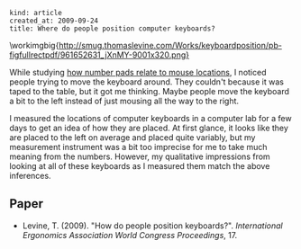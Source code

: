 ```
kind: article
created_at: 2009-09-24
title: Where do people position computer keyboards?
```
\workimgbig{http://smug.thomaslevine.com/Works/keyboardposition/pb-figfullrectpdf/961652631_jXnMY-9001x320.png}

While studying [how number pads relate to mouse locations](),
I noticed people trying to move the keyboard around. They couldn't because it
was taped to the table, but it got me thinking. Maybe people move the keyboard
a bit to the left instead of just mousing all the way to the right.

I measured the locations of computer keyboards in a computer lab for a few days
to get an idea of how they are placed. At first glance, it looks like they are
placed to the left on average and placed quite variably, but my measurement
instrument was a bit too imprecise for me to take much meaning from the numbers.
However, my qualitative impressions from looking at all of these keyboards as I
measured them match the above inferences.

## Paper

* Levine, T. (2009). "How do people position keyboards?". *International Ergonomics Association World Congress Proceedings*, 17.
